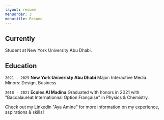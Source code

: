 ```yaml
---
layout: resume
menuorder: 3
menutitle: Resume
---
```

## Currently

Student at New York University Abu Dhabi.

## Education

`2021 - 2025`
__New York Univeristy Abu Dhabi__
Major: Interactive Media
Minors: Design, Business

`2018 - 2021`
__Ecoles Al Madina__
Graduated with honors in 2021 with "Baccalauréat Internationnal Option Française" in Physics & Chemistry.

Check out my Linkedin "Aya Amine" for more information on my experience, aspirations & skills!



<!-- ### Footer

Last updated: March 2023 -->


